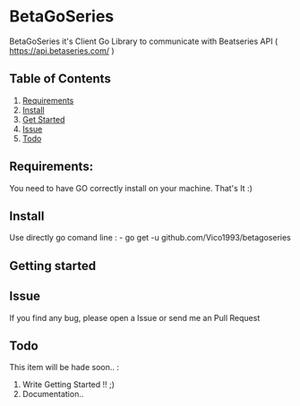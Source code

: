 # BetaGoSeries

BetaGoSeries it's Client Go Library to communicate with Beatseries API ( https://api.betaseries.com/ )

## Table of Contents

1. [Requirements](#req)
2. [Install](#install)
3. [Get Started](#start)
4. [Issue](#issue)
5. [Todo](#todo)

<a name="req"></a>
## Requirements:
You need to have GO correctly install on your machine. 
That's It :) 

<a name="install"></a>
## Install
Use directly go comand line : 
    - go get -u github.com/Vico1993/betagoseries

<a name="start"></a>
## Getting started


<a name="issue"></a>
## Issue
If you find any bug, please open a Issue or send me an Pull Request

<a name="todo"></a>
## Todo
This item will be hade soon.. : 
1. Write Getting Started !! ;) 
2. Documentation.. 
